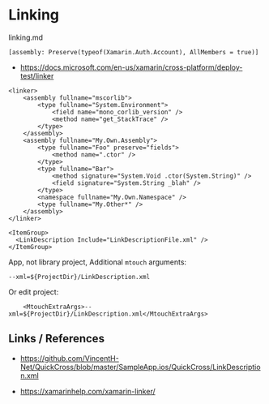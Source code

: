 # Linking

linking.md

```
[assembly: Preserve(typeof(Xamarin.Auth.Account), AllMembers = true)]
```

*   https://docs.microsoft.com/en-us/xamarin/cross-platform/deploy-test/linker


```
<linker>
    <assembly fullname="mscorlib">
        <type fullname="System.Environment">
            <field name="mono_corlib_version" />
            <method name="get_StackTrace" />
        </type>
    </assembly>
    <assembly fullname="My.Own.Assembly">
        <type fullname="Foo" preserve="fields">
            <method name=".ctor" />
        </type>
        <type fullname="Bar">
            <method signature="System.Void .ctor(System.String)" />
            <field signature="System.String _blah" />
        </type>
        <namespace fullname="My.Own.Namespace" />
        <type fullname="My.Other*" />
    </assembly>
</linker>
```

```
<ItemGroup>
  <LinkDescription Include="LinkDescriptionFile.xml" />
</ItemGroup>
```

App, not library project, Additional `mtouch` arguments:

```
--xml=${ProjectDir}/LinkDescription.xml
```

Or edit project:

```
    <MtouchExtraArgs>--xml=${ProjectDir}/LinkDescription.xml</MtouchExtraArgs>
```

## Links / References

*   https://github.com/VincentH-Net/QuickCross/blob/master/SampleApp.ios/QuickCross/LinkDescription.xml

*   https://xamarinhelp.com/xamarin-linker/

